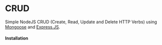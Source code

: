 # CRUD

Simple NodeJS CRUD (Create, Read, Update and Delete HTTP Verbs) using [Mongoose](https://www.npmjs.com/package/mongoose) and [Express.JS](https://expressjs.com/). 


#### Installation 

